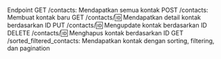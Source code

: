 Endpoint
GET /contacts: Mendapatkan semua kontak
POST /contacts: Membuat kontak baru
GET /contacts/:id: Mendapatkan detail kontak berdasarkan ID
PUT /contacts/:id: Mengupdate kontak berdasarkan ID
DELETE /contacts/:id: Menghapus kontak berdasarkan ID
GET /sorted_filtered_contacts: Mendapatkan kontak dengan sorting, filtering, dan pagination

